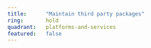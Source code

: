 ```yaml
---
title:      "Maintain third party packages"
ring:       hold
quadrant:   platforms-and-services
featured:   false
---
```

